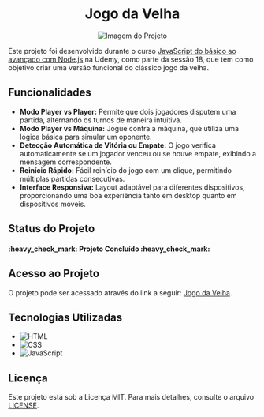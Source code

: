 <h1 align="center">Jogo da Velha</h1>

<p align="center">
  <img src="https://i.postimg.cc/SQ6yw9DJ/g.png" alt="Imagem do Projeto">
</p>

Este projeto foi desenvolvido durante o curso [JavaScript do básico ao avançado com Node.js](https://www.udemy.com/course/javascript-do-basico-ao-avancado-com-node-e-projetos/learn/lecture/17958976?start=15#content) na Udemy, como parte da sessão 18, que tem como objetivo criar uma versão funcional do clássico jogo da velha.

## Funcionalidades
- **Modo Player vs Player:** Permite que dois jogadores disputem uma partida, alternando os turnos de maneira intuitiva.
- **Modo Player vs Máquina:** Jogue contra a máquina, que utiliza uma lógica básica para simular um oponente.
- **Detecção Automática de Vitória ou Empate:** O jogo verifica automaticamente se um jogador venceu ou se houve empate, exibindo a mensagem correspondente.
- **Reinício Rápido:** Fácil reinício do jogo com um clique, permitindo múltiplas partidas consecutivas.
- **Interface Responsiva:** Layout adaptável para diferentes dispositivos, proporcionando uma boa experiência tanto em desktop quanto em dispositivos móveis.

## Status do Projeto
<h4>:heavy_check_mark: Projeto Concluído :heavy_check_mark:</h4>

## Acesso ao Projeto
O projeto pode ser acessado através do link a seguir: [Jogo da Velha](https://guilhermemenezessilva.github.io/Jogo-da-Velha/).

## Tecnologias Utilizadas
- ![HTML](https://img.shields.io/badge/HTML-5-orange)
- ![CSS](https://img.shields.io/badge/CSS-3-blue)
- ![JavaScript](https://img.shields.io/badge/JavaScript-ES6-yellow)

## Licença
Este projeto está sob a Licença MIT. Para mais detalhes, consulte o arquivo [LICENSE](LICENSE).
